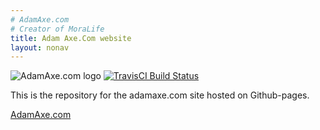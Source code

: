 ```yaml
---
# AdamAxe.com
# Creator of MoraLife
title: Adam Axe.Com website
layout: nonav
---
```

![AdamAxe.com logo](http://adamaxe.com/assets/logo-adamaxe-med.png)
[![TravisCI Build Status](https://travis-ci.org/adamaxe/adamaxe.github.io.svg?branch=master)](https://travis-ci.org/adamaxe/adamaxe.github.io)

This is the repository for the adamaxe.com site hosted on Github-pages.

[AdamAxe.com](http://adamaxe.github.io)
